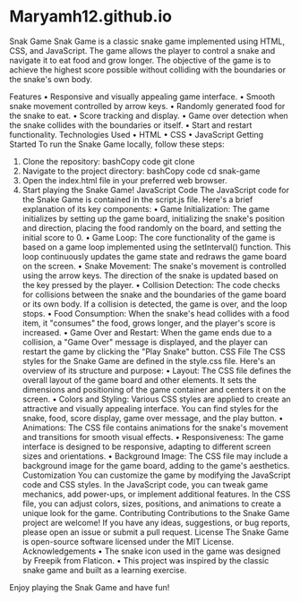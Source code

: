 # Maryamh12.github.io
Snak Game
Snak Game is a classic snake game implemented using HTML, CSS, and JavaScript. The game allows the player to control a snake and navigate it to eat food and grow longer. The objective of the game is to achieve the highest score possible without colliding with the boundaries or the snake's own body.
 
Features
•	Responsive and visually appealing game interface.
•	Smooth snake movement controlled by arrow keys.
•	Randomly generated food for the snake to eat.
•	Score tracking and display.
•	Game over detection when the snake collides with the boundaries or itself.
•	Start and restart functionality.
Technologies Used
•	HTML
•	CSS
•	JavaScript
Getting Started
To run the Snake Game locally, follow these steps:
1.	Clone the repository:
bashCopy code
git clone <repository-url> 
2.	Navigate to the project directory:
bashCopy code
cd snak-game 
3.	Open the index.html file in your preferred web browser.
4.	Start playing the Snake Game!
JavaScript Code
The JavaScript code for the Snake Game is contained in the script.js file. Here's a brief explanation of its key components:
•	Game Initialization: The game initializes by setting up the game board, initializing the snake's position and direction, placing the food randomly on the board, and setting the initial score to 0.
•	Game Loop: The core functionality of the game is based on a game loop implemented using the setInterval() function. This loop continuously updates the game state and redraws the game board on the screen.
•	Snake Movement: The snake's movement is controlled using the arrow keys. The direction of the snake is updated based on the key pressed by the player.
•	Collision Detection: The code checks for collisions between the snake and the boundaries of the game board or its own body. If a collision is detected, the game is over, and the loop stops.
•	Food Consumption: When the snake's head collides with a food item, it "consumes" the food, grows longer, and the player's score is increased.
•	Game Over and Restart: When the game ends due to a collision, a "Game Over" message is displayed, and the player can restart the game by clicking the "Play Snake" button.
CSS File
The CSS styles for the Snake Game are defined in the style.css file. Here's an overview of its structure and purpose:
•	Layout: The CSS file defines the overall layout of the game board and other elements. It sets the dimensions and positioning of the game container and centers it on the screen.
•	Colors and Styling: Various CSS styles are applied to create an attractive and visually appealing interface. You can find styles for the snake, food, score display, game over message, and the play button.
•	Animations: The CSS file contains animations for the snake's movement and transitions for smooth visual effects.
•	Responsiveness: The game interface is designed to be responsive, adapting to different screen sizes and orientations.
•	Background Image: The CSS file may include a background image for the game board, adding to the game's aesthetics.
Customization
You can customize the game by modifying the JavaScript code and CSS styles. In the JavaScript code, you can tweak game mechanics, add power-ups, or implement additional features. In the CSS file, you can adjust colors, sizes, positions, and animations to create a unique look for the game.
Contributing
Contributions to the Snake Game project are welcome! If you have any ideas, suggestions, or bug reports, please open an issue or submit a pull request.
License
The Snake Game is open-source software licensed under the MIT License.
Acknowledgements
•	The snake icon used in the game was designed by Freepik from Flaticon.
•	This project was inspired by the classic snake game and built as a learning exercise.
 
Enjoy playing the Snak Game and have fun!

